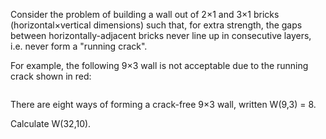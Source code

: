 <p>Consider the problem of building a wall out of 2×1 and 3×1 bricks (horizontal×vertical dimensions) such that, for extra strength, the gaps between horizontally-adjacent bricks never line up in consecutive layers, i.e. never form a "running crack".</p>

<p>For example, the following 9×3 wall is not acceptable due to the running crack shown in red:</p>

<div style="text-align:center;">
<img src="project/images/p215_crackfree.gif" class="dark_img" alt="" /></div>

<p>There are eight ways of forming a crack-free 9×3 wall, written W(9,3) = 8.</p>

<p>Calculate W(32,10).</p>




